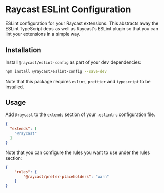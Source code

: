 # Raycast ESLint Configuration

ESLint configuration for your Raycast extensions. This abstracts away the ESLint TypeScript deps as well as Raycast's ESLint plugin so that you can lint your extensions in a simple way.

## Installation

Install `@raycast/eslint-config` as part of your dev dependencies:

```sh
npm install @raycast/eslint-config --save-dev
```

Note that this package requires `eslint`, `prettier` and `typescript` to be installed.

## Usage

Add `@raycast` to the `extends` section of your `.eslintrc` configuration file.

```json
{ 
  "extends": [
    "@raycast"
  ]
}
```

Note that you can configure the rules you want to use under the rules section:

```json
{
    "rules": {
        "@raycast/prefer-placeholders": "warn"
    }
}
```